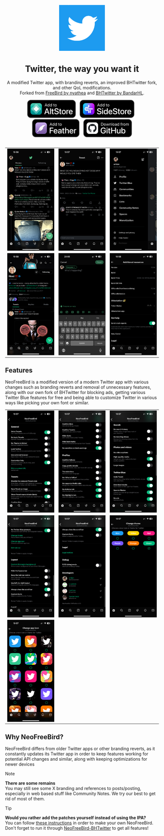 <div align="center">
    <img src="./Branding/Icon.png" alt="NeoFreeBird" width="150" height="150">
 
  # Twitter, the way you want it

  <p>
    A modified Twitter app, with branding reverts, an improved BHTwitter fork, and other QoL modifications.
    <br> 
    Forked from <a href="https://github.com/nyathea/FreeBird">FreeBird by nyathea</a> and <a href="https://github.com/BandarHL/BHTwitter">BHTwitter by BandarHL</a>.
    <br>
  </p>

  <div>
    <a href="https://intradeus.github.io/http-protocol-redirector?r=altstore://source?url=https://raw.githubusercontent.com/actuallyaridan/NeoFreeBird/refs/heads/main/AltSource.json"><img src="./Branding/badges/add_to_altstore.png" alt="Add to AltStore" height="60"></a>
    &nbsp;
    <a href="https://intradeus.github.io/http-protocol-redirector?r=sidestore://source?url=https://raw.githubusercontent.com/actuallyaridan/NeoFreeBird/refs/heads/main/AltSource.json"><img src="./Branding/badges/add_to_sidestore.png" alt="Add to SideStore" height="60"></a>
    &nbsp;
    <a href="https://intradeus.github.io/http-protocol-redirector?r=feather://source/https://raw.githubusercontent.com/actuallyaridan/NeoFreeBird/refs/heads/main/AltSource.json"><img src="./Branding/badges/add_to_feather.png" alt="Add to Feather" height="60"></a>
    &nbsp;
    <a href="https://github.com/actuallyaridan/NeoFreeBird/releases/latest"><img src="./Branding/badges/download_from_github.png" alt="Download from GitHub" height="60"></a>
  </div>
</div>
<br>

| | | |
|:-------------------------:|:-------------------------:|:-------------------------:|
| <img src="./Branding/screenshots/IMG_9189.png" alt="Screenshot 1"> | <img src="./Branding/screenshots/IMG_9190.png" alt="Screenshot 2"> | <img src="./Branding/screenshots/IMG_9191.png" alt="Screenshot 3"> |
| <img src="./Branding/screenshots/IMG_9201.png" alt="Screenshot 4"> | <img src="./Branding/screenshots/IMG_9202.png" alt="Screenshot 5"> | <img src="./Branding/screenshots/IMG_9200.png" alt="Screenshot 6"> |



## Features
NeoFreeBird is a modified version of a modern Twitter app with various changes such as branding reverts and removal of unnecessary features, along with our own fork of BHTwitter for blocking ads, getting various Twitter Blue features for free and being able to customize Twitter in various ways like picking your own font or similar.

| | | |
|:-------------------------:|:-------------------------:|:-------------------------:|
| ![](./Branding/screenshots/IMG_9192.png) | ![](./Branding/screenshots/IMG_9193.png) | ![](./Branding/screenshots/IMG_9194.png) |
| ![](./Branding/screenshots/IMG_9195.png) | ![](./Branding/screenshots/IMG_9196.png) | ![](./Branding/screenshots/IMG_9198.png) |
| ![](./Branding/screenshots/IMG_9199.png) |   |   |

## Why NeoFreeBird?
NeoFreeBird differs from older Twitter apps or other branding reverts, as it constantly updates its Twitter app in order to keep features working for potential API changes and similar, along with keeping optimizations for newer devices


> [!NOTE]  
> <b>There are some remains</b><br>You may still see some X branding and references to posts/posting, especially in web based stuff like Community Notes. We try our best to get rid of most of them.

> [!TIP]
> <b>Would you rather add the patches yourself instead of using the IPA?</b> <br>
> You can follow [these instructions](/docs/P-I-Y.md) in order to make your own NeoFreeBird.
> Don't forget to run it through [NeoFreeBird-BHTwitter](https://github.com/actuallyaridan/NeoFreeBird-BHTwitter) to get all features!
